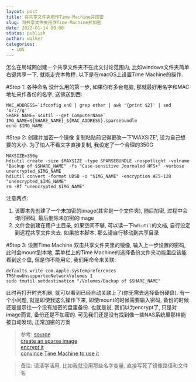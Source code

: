 ```yaml
---
layout: post
title: 将共享文件夹用作Time-Machine并加密
slug: 将共享文件夹用作Time-Machine并加密
date: 2022-01-14 00:00
status: publish
author: walker
categories: 
  - iOS
---
```


怎么在局域网创建一个共享文件夹不在此文讨论范围内, 比如windows文件夹简单右键共享一下, 就能走完本教程. 以下是在macOS上设置Time Machine的操作.

#Step 1: 各种命名
没什么用的第一步, 如果你有多台电脑, 那就最好用名字和MAC地址来作备份的名字, 送佛送到西:

	MAC_ADDRESS=`ifconfig en0 | grep ether | awk '{print $2}' | sed 's/://g'`
	SHARE_NAME=`scutil --get ComputerName`
	IMG_NAME=${SHARE_NAME}_${MAC_ADDRESS}.sparsebundle
	echo $IMG_NAME
	
#Step 2: 创建并加密一个镜像
复制粘贴前记得更改一下'MAXSIZE', 设为自己想要的大小. 为了怕人不看文字直接复制, 我设定了一个合理的350G

	MAXSIZE=350g
	hdiutil create -size $MAXSIZE -type SPARSEBUNDLE -nospotlight -volname "Backup of $SHARE_NAME" -fs "Case-sensitive Journaled HFS+" -verbose unencrypted_$IMG_NAME
	hdiutil convert -format UDSB -o "$IMG_NAME" -encryption AES-128 "unencrypted_$IMG_NAME"
	rm -Rf "unencrypted_$IMG_NAME"
注意两点:
1. 该脚本先创建了一个未加密的image(其实是一个文件夹), 随后加密, 过程中会询问密码, 最后删除未加密的image
2. 文件会创建在用户主目录, 如果空间不够, 可以读一下`hdiutil`的文档, 自行设定到远程共享文件夹去. 如果按本脚本, 那么请自行移动到共享目录

#Step 3: 设置Time Machine
双击共享文件夹里的镜像, 输入上一步设置的密码, 此时会mount到本地, 菜单栏上的Time Machine的选择备份文件夹功能里应该能看到这个盘, 但是你不能用它, 我们用命令来关联:

	defaults write com.apple.systempreferences TMShowUnsupportedNetworkVolumes 1
	sudo tmutil setdestination "/Volumes/Backup of $SHARE_NAME"
	
此时再打开时光机器, 就可以看到已经自动关联上了(你无需去选择备份硬盘).
有一个小问题, 就是即使我这么操作下来, 即使mount的时候需要输入密码, 备份的时候还是提示往一个没有加密的盘里备份. 也就是说, 我们以为encrypt了, 只是对image而言, 备份还是不加密的. 可见我们还是没有找到像一些NAS系统里那样能被自动发现, 正常加密的方案

>参考:
[source](https://chester.me/archives/2013/04/a-step-by-step-guide-to-configure-encrypted-time-machine-backups-over-a-non-time-capsule-network-share.html/)  
[create an sparse image](http://www.levelofindirection.com/journal/2009/10/10/using-a-networked-drive-for-time-machine-backups-on-a-mac.html)  
[encrypt it](http://www.cognizo.com/2012/04/encrypted-network-backups-with-os-x-time-machine/)  
[convince Time Machine to use it](http://basilsalad.com/how-to/create-time-machine-backup-network-drive-lion/)

>备注: 请活学活用, 比如我就没用那些名字变量, 直接写死了镜像路径和文件名
